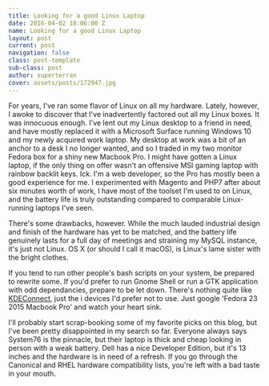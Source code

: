 ```yaml
---
title: Looking for a good Linux Laptop
date: 2016-04-02 18:06:00 Z
name: Looking for a good Linux Laptop
layout: post
current: post
navigation: false
class: post-template
sub-class: post
author: superterran
cover: assets/posts/172947.jpg
---
```


For years, I've ran some flavor of Linux on all my hardware. Lately, however, I awoke to discover that I've inadvertently factored out all my Linux boxes. It was innocuous enough. I've lent out my Linux desktop to a friend in need, and have mostly replaced it with a Microsoft Surface running Windows 10 and my newly acquired work laptop. My desktop at work was a bit of an anchor to a desk I no longer wanted, and so I traded in my two monitor Fedora box for a shiny new Macbook Pro. I might have gotten a Linux laptop, if the only thing on offer wasn't an offensive MSI gaming laptop with rainbow backlit keys. Ick. I'm a web developer, so the Pro has mostly been a good experience for me. I experimented with Magento and PHP7 after about six minutes worth of work, I have most of the toolset I'm used to on Linux, and the battery life is truly outstanding compared to comparable Linux-running laptops I've seen. 

There's some drawbacks, however. While the much lauded industrial design and finish of the hardware has yet to be matched, and the battery life genuinely lasts for a full day of meetings and straining my MySQL instance, it's just not Linux. OS X (or should I call it macOS), is Linux's lame sister with the bright clothes. 

If you tend to run other people's bash scripts on your system, be prepared to rewrite some. If you'd prefer to run Gnome Shell or run a GTK application with odd dependancies, prepare to be let down. There's nothing quite like [KDEConnect](https://community.kde.org/KDEConnect), just the i devices I'd prefer not to use. Just google 'Fedora 23 2015 Macbook Pro' and watch your heart sink.

I'll probably start scrap-booking some of my favorite picks on this blog, but I've been pretty disappointed in my search so far. Everyone always says System76 is the pinnacle, but their laptop is thick and cheap looking in person with a weak battery. Dell has a nice Developer Edition, but it's 13 inches and the hardware is in need of a refresh. If you go through the Canonical and RHEL hardware compatibility lists, you're left with a bad taste in your mouth.
